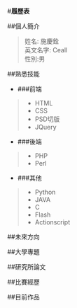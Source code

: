 #**履歷表** 

##個人簡介
>姓名: 施慶銓  
>英文名字: Ceall  
>性別:男  

##熟悉技能

 + ###前端
  > - HTML
  > - CSS
  > - PSD切版
  > - JQuery

 + ###後端
  > - PHP
  > - Perl

 + ###其他
  > - Python
  > - JAVA
  > - C
  > - Flash
  > - Actionscript

##未來方向

##大學專題

##研究所論文

##比賽經歷

##目前作品
